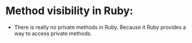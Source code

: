 # Method visibility in Ruby:

- There is really no private methods in Ruby. Because it Ruby provides a way to access private methods.
